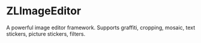 # ZLImageEditor
A powerful image editor framework. Supports graffiti, cropping, mosaic, text stickers, picture stickers, filters.
